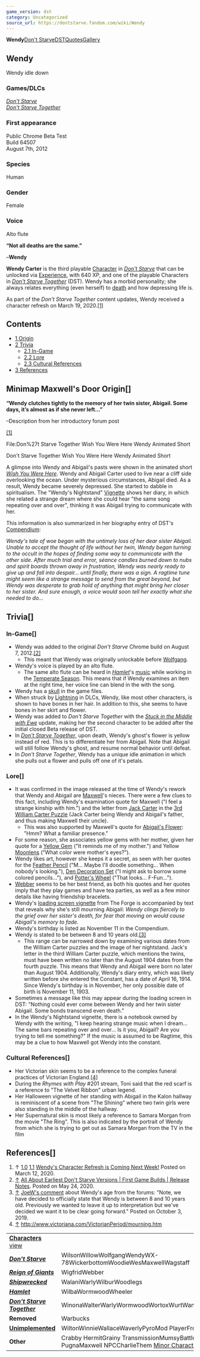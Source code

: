 ```yaml
---
game_version: dst
category: Uncategorized
source_url: https://dontstarve.fandom.com/wiki/Wendy
---
```


**Wendy**[Don't Starve](/wiki/Wendy/Don%27t_Starve "Wendy/Don't Starve")[DST](/wiki/Wendy/Don%27t_Starve_Together "Wendy/Don't Starve Together")[Quotes](/wiki/Wendy/Quotes "Wendy/Quotes")[Gallery](/wiki/Wendy/Gallery "Wendy/Gallery")

## Wendy

Wendy idle down

### Games/DLCs

*[Don't Starve](/wiki/Don%27t_Starve "Don't Starve")*  
*[Don't Starve Together](/wiki/Don%27t_Starve_Together "Don't Starve Together")*

### First appearance

Public Chrome Beta Test  
Build 64507  
August 7th, 2012

### Species

Human

### Gender

Female

### Voice

Alto flute

**“**Not all deaths are the same.**”**

–**Wendy**

**Wendy Carter** is the third playable [Character](/wiki/Character "Character") in *[Don't Starve](/wiki/Don%27t_Starve "Don't Starve")* that can be unlocked via [Experience](/wiki/Experience "Experience"), with 640 XP, and one of the playable Characters in *[Don't Starve Together](/wiki/Don%27t_Starve_Together "Don't Starve Together")* (DST). Wendy has a morbid personality; she always relates everything (even herself) to [death](/wiki/Death "Death") and how depressing life is.

As part of the *Don't Starve Together* content updates, Wendy received a character refresh on March 19, 2020.[[1]](#cite_note-forumpost-1)

## Contents

* [1 Origin](#Origin)
* [2 Trivia](#Trivia)
  + [2.1 In-Game](#In-Game)
  + [2.2 Lore](#Lore)
  + [2.3 Cultural References](#Cultural_References)
* [3 References](#References)

## Minimap Maxwell's Door Origin[]

**“**Wendy clutches tightly to the memory of her twin sister, Abigail. Some days, it’s almost as if she never left…**”**

–Description from her introductory forum post

[[1]](#cite_note-forumpost-1)

 File:Don%27t Starve Together Wish You Were Here Wendy Animated Short 

Don't Starve Together Wish You Were Here Wendy Animated Short

 

A glimpse into Wendy and Abigail's pasts were shown in the animated short *[Wish You Were Here](/wiki/Animated_shorts_and_trailers#Wish_You_Were_Here "Animated shorts and trailers")*. Wendy and Abigail Carter used to live near a cliff side overlooking the ocean. Under mysterious circumstances, Abigail died. As a result, Wendy became severely depressed. She started to dabble in spiritualism. The "Wendy's Nightstand" [Vignette](/wiki/Vignettes "Vignettes") shows her diary, in which she related a strange dream where she could hear "the same song repeating over and over", thinking it was Abigail trying to communicate with her.

This information is also summarized in her biography entry of DST's [Compendium](/wiki/Compendium "Compendium"):

*Wendy's tale of woe began with the untimely loss of her dear sister Abigail. Unable to accept the thought of life without her twin, Wendy began turning to the occult in the hopes of finding some way to communicate with the other side. After much trial and error, séance candles burned down to nubs and spirit boards thrown away in frustration, Wendy was nearly ready to give up and fall into despair... until finally, there was a sign. A ragtime tune might seem like a strange message to send from the great beyond, but Wendy was desperate to grab hold of anything that might bring her closer to her sister. And sure enough, a voice would soon tell her exactly what she needed to do...*

## Trivia[]

### In-Game[]

* Wendy was added to the original *Don't Starve* Chrome build on August 7, 2012.[[2]](#cite_note-2)
  + This meant that Wendy was originally unlockable before [Wolfgang](/wiki/Wolfgang "Wolfgang").
* Wendy's voice is played by an alto flute.
  + The same alto flute can be heard in [*Hamlet*](/wiki/Don%27t_Starve:_Hamlet "Don't Starve: Hamlet")'s [music](/wiki/Soundtrack "Soundtrack") while working in the [Temperate Season](/wiki/Seasons/Temperate "Seasons/Temperate"). This means that if Wendy examines an item at the right time, her voice line can blend in the with the song.
* Wendy has a [skull](/wiki/Unimplemented_Features#Player_Skulls "Unimplemented Features") in the game files.
* When struck by [Lightning](/wiki/Lightning "Lightning") in DLCs, Wendy, like most other characters, is shown to have bones in her hair. In addition to this, she seems to have bones in her skirt and flower.
* Wendy was added to *Don't Starve Together* with the *[Stuck in the Middle with Ewe](/wiki/Don%27t_Starve_Together_Version_History "Don't Starve Together Version History")* update, making her the second character to be added after the initial closed Beta release of DST.
* In *[Don't Starve Together](/wiki/Don%27t_Starve_Together "Don't Starve Together")*, upon death, Wendy's ghost's flower is yellow instead of red. This is to differentiate her from Abigail. Note that Abigail will still follow Wendy's ghost, and resume normal behavior until defeat.
* In *Don't Starve Together*, Wendy has a unique idle animation in which she pulls out a flower and pulls off one of it's petals.

### Lore[]

* It was confirmed in the image released at the time of Wendy's rework that Wendy and Abigail are [Maxwell](/wiki/Maxwell "Maxwell")'s nieces. There were a few clues to this fact, including Wendy's examination quote for Maxwell ("I feel a strange kinship with him.") and the letter from [Jack Carter](/wiki/Jack_Carter "Jack Carter") in the [3rd William Carter Puzzle](/wiki/William_Carter_Puzzles#Third_Puzzle "William Carter Puzzles") (Jack Carter being Wendy and Abigail's father, and thus making Maxwell their uncle).
  + This was also supported by Maxwell's quote for [Abigail's Flower](/wiki/Abigail%27s_Flower "Abigail's Flower"): "Hmm? What a familiar presence."
* For some reason, she associates yellow gems with her mother, given her quote for a [Yellow Gem](/wiki/Yellow_Gem "Yellow Gem") ("It reminds me of my mother.") and Yellow [Moonlens](/wiki/Moonlens "Moonlens") ("What color were mother's eyes?").
* Wendy likes art, however she keeps it a secret, as seen with her quotes for the [Feather Pencil](/wiki/Feather_Pencil "Feather Pencil") ("M... Maybe I'll doodle something... When nobody's looking."), [Den Decoration Set](/wiki/Webber "Webber") ("I might ask to borrow some colored pencils..."), and [Potter's Wheel](/wiki/Potter%27s_Wheel "Potter's Wheel") ("That looks... F-Fun...").
* [Webber](/wiki/Webber "Webber") seems to be her best friend, as both his quotes and her quotes imply that they play games and have tea parties, as well as a few minor details like having friendship bracelets.
* Wendy's [loading screen vignette](/wiki/Vignettes "Vignettes") from The Forge is accompanied by text that reveals why she's still mourning Abigail: *Wendy clings fiercely to the grief over her sister's death, for fear that moving on would cause Abigail's memory to fade.*
* Wendy's birthday is listed as November 11 in the Compendium.
* Wendy is stated to be between 8 and 10 years old.[[3]](#cite_note-3)
  + This range can be narrowed down by examining various dates from the William Carter puzzles and the image of her nightstand. Jack's letter in the third William Carter puzzle, which mentions the twins, must have been written no later than the August 1904 dates from the fourth puzzle. This means that Wendy and Abigail were born no later than August 1904. Additionally, Wendy's diary entry, which was likely written before she entered the Constant, has a date of April 16, 1914. Since Wendy's birthday is in November, her only possible date of birth is November 11, 1903.
* Sometimes a message like this may appear during the loading screen in DST: "Nothing could ever come between Wendy and her twin sister Abigail. Some bonds transcend even death."
* In the Wendy's Nightstand vignette, there is a notebook owned by Wendy with the writing, "I keep hearing strange music when I dream... The same bars repeating over and over... Is it you, Abigail? Are you trying to tell me something?" If the music is assumed to be Ragtime, this may be a clue to how Maxwell got Wendy into the constant.

### Cultural References[]

* Her Victorian skin seems to be a reference to the complex funeral practices of Victorian England.[[4]](#cite_note-4)
* During the *Rhymes with Play* #201 stream, Toni said that the red scarf is a reference to "The Velvet Ribbon" urban legend.
* Her Halloween vignette of her standing with Abigail in the Kalon hallway is reminiscent of a scene from "The Shining" where two twin girls were also standing in the middle of the hallway.
* Her Supernatural skin is most likely a reference to Samara Morgan from the movie "The Ring". This is also indicated by the portrait of Wendy from which she is trying to get out as Samara Morgan from the TV in the film

## References[]

1. ↑ [1.0](#cite_ref-forumpost_1-0) [1.1](#cite_ref-forumpost_1-1) [Wendy's Character Refresh is Coming Next Week!](https://forums.kleientertainment.com/forums/topic/116359-wendys-character-refresh-is-coming-next-week/) Posted on March 12, 2020.
2. [↑](#cite_ref-2) [All About Earliest Don't Starve Versions | First Game Builds | Release Notes](https://forums.kleientertainment.com/forums/topic/118484-all-about-earliest-dont-starve-versions-first-game-builds-release-notes/). Posted on May 24, 2020.
3. [↑](#cite_ref-3) [JoeW's comment](https://forums.kleientertainment.com/forums/topic/66717-maxwell-memes-the-sequel/?page=382&tab=comments#comment-1267684) about Wendy's age from the forums: "Note, we have decided to officially state that Wendy is between 8 and 10 years old. Previously we wanted to leave it up to interpretation but we've decided we want it to be clear going forward." Posted on October 3, 2019.
4. [↑](#cite_ref-4) <http://www.victoriana.com/VictorianPeriod/mourning.htm>

|  |  |
| --- | --- |
| **[Characters](/wiki/Characters "Characters")** [view](/wiki/Template:Characters "Template:Characters") | |
| ***[Don't Starve](/wiki/Don%27t_Starve "Don't Starve")*** | WilsonWillowWolfgangWendyWX-78WickerbottomWoodieWesMaxwellWagstaff |
| ***[Reign of Giants](/wiki/Reign_of_Giants "Reign of Giants")*** | WigfridWebber |
| ***[Shipwrecked](/wiki/Shipwrecked "Shipwrecked")*** | WalaniWarlyWilburWoodlegs |
| ***[Hamlet](/wiki/Hamlet "Hamlet")*** | WilbaWormwoodWheeler |
| ***[Don't Starve Together](/wiki/Don%27t_Starve_Together "Don't Starve Together")*** | WinonaWalterWarlyWormwoodWortoxWurtWandaWonkey |
| **Removed** | Warbucks |
| **[Unimplemented](/wiki/Unimplemented_Characters "Unimplemented Characters")** | WiltonWinnieWallaceWaverlyPyroMod PlayerFrog Webber |
| **Other** | Crabby HermitGrainy TransmissionMumsyBattlemaster PugnaMaxwell NPCCharlieThem [Minor Characters](/wiki/Minor_Characters "Minor Characters") |